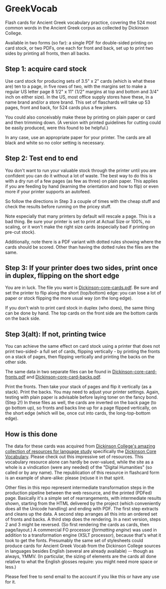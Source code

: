 # GreekVocab

Flash cards for Ancient Greek vocabulary practice, covering the 524 most common words in the Ancient Greek corpus as collected by Dickinson College.

Available in two forms (so far): a single PDF for double-sided printing on card stock, or two PDFs, one each for front and back, set up to print two sides by printing all fronts, then all backs.

## Step 1: acquire card stock

Use card stock for producing sets of 3.5" x 2" cards (which is what these are) ten to a page, in five rows of two, with the margins set to make a regular US letter page 8 1/2" x 11" (1/2" margins at top and bottom and 3/4" inch on either size). In the US, most office supply stores have these, in a name brand and/or a store brand. This set of flaschards will take up 53 pages, front and back, for 524 cards plus a few jokers.

You could also conceivably make these by printing on plain paper or card and then trimming down. (A version with printed guidelines for cutting could be easily produced, were this found to be helpful.)

In any case, use an appropriate paper for your printer. The cards are all black and white so no color setting is necessary.

## Step 2: Test end to end

You don't want to run your valuable stock through the printer until you are confident you can do it without a lot of waste. The best way to do this is with a dry run of a few pages (as few as three) on plain paper. This applies if you are feeding by hand (learning the orientation and how to flip) or even more if your printer supports an autofeed.

So follow the directions in Step 3 a couple of times with the cheap stuff and check the results before running on the pricey stuff.

Note especially that many printers by default will rescale a page. This is a bad thing. Be sure your printer is set to print at Actual Size or 100%, no scaling, or it won't make the right size cards (especially bad if printing on pre-cut stock).

Additionally, note there is a PDF variant with dotted rules showing where the cards should be scored. Other than having the dotted rules the files are the same.

## Step 3: If your printer does two sides, print once in duplex, flipping on the short edge

You are in luck. The file you want is [Dickinson-core-cards.pdf](Dickinson-core-cards.pdf). Be sure and set the printer to flip along the short (top/bottom) edge: you can lose a lot of paper or stock flipping the more usual way (on the long edge).

If you don't wish to print card stock in duplex (who does), the same thing can be done by hand. The top cards on the front side are the bottom cards on the back side.

## Step 3(alt): If not, printing twice

You can achieve the same effect on card stock using a printer that does not print two-sided- a full set of cards, flipping vertically - by printing the fronts on a stack of pages, then flipping vertically and printing the backs on the other side.

The same data in two separate files can be found in  [Dickinson-core-card-fronts.pdf](Dickinson-core-card-fronts.pdf) and  [Dickinson-core-card-backs.pdf](Dickinson-core-card-backs.pdf).

Print the fronts. Then take your stack of pages and flip it vertically (as a stack). Print the backs. You may need to adjust your printer settings. Again, testing with plain paper is advisable before laying toner on the fancy bond. (Step 2!) In these files as well, the cards are inverted on the back page (to go bottom up), so fronts and backs line up for a page flipped vertically, on the short edge (which will be, once cut into cards, the long-top-bottom edge).

## How is this done

The data for these cards was acquired from 
[Dickinson College's amazing collection of resources for language study](http://dcc.dickinson.edu/) specifically the 
[Dickinson Core Vocabulary](http://dcc.dickinson.edu/greek-core-list). Please check out this impressive set of resources. This vocabulary resource alone can hardly be over-valued, while the site as a whole is a vindication (were any needed) of the "Digital Humanities" (so called or by any name). The republication of this resource in flashcard form is an example of share-alike: please (re)use it in that spirit.

Other files in this repo represent intermediate transformation steps in the production pipeline between the web resource, and the printed (PDFed) page. Basically it's a simple set of rearrangements, with intermediate results shown, starting from the HTML delivered by the project (which conveniently does all the Unicode handling) and ending with PDF. The first step extracts and cleans up the data. A second step arranges all this into an ordered set of fronts and backs. A third step does the rendering. In a next version, steps 2 and 3 might be reversed. (So first rendering the cards as cards, then page/layout.) A commercial FO processor (*formatting engine*) was used in addition to a transformation engine (XSLT processor), because that's what it took to get the fonts. Presumably the same set of stylesheets could produce cards for Ancient Greek Vocab from the Dickinson College sources in languages besides English (several are already available) -- though as always, YMMV. (In particular, the sizing of elements are the cards all done relative to what the English glosses require: you might need more space or less.)

Please feel free to send email to the account if you like this or have any use for it.
